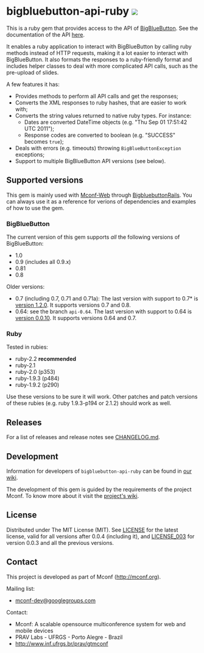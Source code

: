# bigbluebutton-api-ruby [<img src="http://travis-ci.org/mconf/bigbluebutton-api-ruby.png"/>](http://travis-ci.org/mconf/bigbluebutton-api-ruby)

This is a ruby gem that provides access to the API of
[BigBlueButton](http://bigbluebutton.org). See the documentation of the API
[here](http://code.google.com/p/bigbluebutton/wiki/API).

It enables a ruby application to interact with BigBlueButton by calling ruby
methods instead of HTTP requests, making it a lot easier to interact with
BigBlueButton. It also formats the responses to a ruby-friendly format and
includes helper classes to deal with more complicated API calls, such as the
pre-upload of slides.

A few features it has:

* Provides methods to perform all API calls and get the responses;
* Converts the XML responses to ruby hashes, that are easier to work with;
* Converts the string values returned to native ruby types. For instance:
  * Dates are converted DateTime objects (e.g. "Thu Sep 01 17:51:42 UTC 2011");
  * Response codes are converted to boolean (e.g. "SUCCESS" becomes `true`);
* Deals with errors (e.g. timeouts) throwing `BigBlueButtonException` exceptions;
* Support to multiple BigBlueButton API versions (see below).

## Supported versions

This gem is mainly used with [Mconf-Web](https://github.com/mconf/mconf-web) through
[BigbluebuttonRails](https://github.com/mconf/bigbluebutton_rails).
You can always use it as a reference for verions of dependencies and examples of how
to use the gem.

### BigBlueButton

The current version of this gem supports *all* the following versions of
BigBlueButton:

* 1.0
* 0.9 (includes all 0.9.x)
* 0.81
* 0.8

Older versions:

* 0.7 (including 0.7, 0.71 and 0.71a): The last version with support to 0.7*
  is [version
  1.2.0](https://github.com/mconf/bigbluebutton-api-ruby/tree/v1.2.0). It
  supports versions 0.7 and 0.8.
* 0.64: see the branch `api-0.64`. The last version with support to 0.64 is
  [version
  0.0.10](https://github.com/mconf/bigbluebutton-api-ruby/tree/v0.0.10). It
  supports versions 0.64 and 0.7.

### Ruby

Tested in rubies:

* ruby-2.2 **recommended**
* ruby-2.1
* ruby-2.0 (p353)
* ruby-1.9.3 (p484)
* ruby-1.9.2 (p290)

Use these versions to be sure it will work. Other patches and patch versions of these
rubies (e.g. ruby 1.9.3-p194 or 2.1.2) should work as well.

## Releases

For a list of releases and release notes see
[CHANGELOG.md](https://github.com/mconf/bigbluebutton-api-ruby/blob/master/CHANGELOG.md).

## Development

Information for developers of `bigbluebutton-api-ruby` can be found in [our
wiki](https://github.com/mconf/bigbluebutton-api-ruby/wiki).

The development of this gem is guided by the requirements of the project
Mconf. To know more about it visit the [project's
wiki](https://github.com/mconf/wiki/wiki).

## License

Distributed under The MIT License (MIT). See
[LICENSE](https://github.com/mconf/bigbluebutton-api-ruby/blob/master/LICENSE)
for the latest license, valid for all versions after 0.0.4 (including it), and
[LICENSE_003](https://github.com/mconf/bigbluebutton-api-ruby/blob/master/LICENSE_003)
for version 0.0.3 and all the previous versions.

## Contact

This project is developed as part of Mconf (http://mconf.org).

Mailing list:
* mconf-dev@googlegroups.com

Contact:
* Mconf: A scalable opensource multiconference system for web and mobile devices
* PRAV Labs - UFRGS - Porto Alegre - Brazil
* http://www.inf.ufrgs.br/prav/gtmconf
